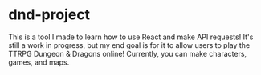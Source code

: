 # dnd-project

This is a tool I made to learn how to use React and make API requests! It's still a work in progress, but my end goal is for it to allow users to play the TTRPG Dungeon & Dragons online! Currently, you can make characters, games, and maps.